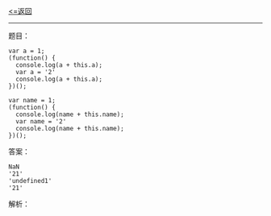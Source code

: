 [<=返回](./index.md)
<hr/>

题目：
```
var a = 1;
(function() {
  console.log(a + this.a);
  var a = '2'
  console.log(a + this.a);
})();

var name = 1;
(function() {
  console.log(name + this.name);
  var name = '2'
  console.log(name + this.name);
})();
```

答案：
```
NaN
'21'
'undefined1'
'21'
```

解析：
